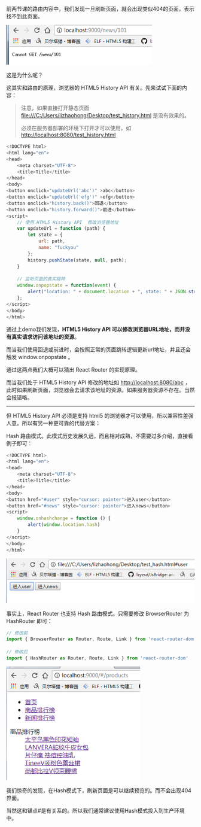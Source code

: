 前两节课的路由内容中，我们发现一旦刷新页面，就会出现类似404的页面，表示找不到此页面。

![](/assets/wuashusdauhsaduhadshu.png)

这是为什么呢？

这其实和路由的原理，浏览器的 HTML5 History API 有关。先来试试下面的内容：

> 注意，如果直接打开静态页面[ file:///C:/Users/lizhaohong/Desktop/test\_history.html](file:///C:/Users/lizhaohong/Desktop/test_history.html) 是没有效果的。
>
> 必须在服务器部署的环境下打开才可以使用，如 [http://localhost:8080/test\_history.html](http://localhost:8080/test_history.html)

```js
<!DOCTYPE html>
<html lang="en">
<head>
    <meta charset="UTF-8">
    <title>Title</title>    
</head>
<body>
<button onclick="updateUrl('abc')" >abc</button>
<button onclick="updateUrl('efg')" >efg</button>
<button onclick="history.back()">回退</button>
<button onclick="history.forward()">前进</button>
<script>
    // 使用 HTML5 History API  修改浏览器地址
    var updateUrl = function (path) {
        let state = {
            url: path,
            name: "fuckyou"
        };
        history.pushState(state, null, path);
    }

    // 监听页面的真实跳转
    window.onpopstate = function(event) {
        alert("location: " + document.location + ", state: " + JSON.stringify(event.state));
    };
</script>
</body>
</html>
```

通过上demo我们发现，**HTML5 History API  可以修改浏览器URL地址，而并没有真实请求访问该地址的资源**。

而当我们使用回退或前进时，会按照正常的页面跳转逻辑更新url地址，并且还会触发 window.onpopstate 。

通过这两点我们大概可以猜出 React Router 的实现原理。

而当我们处于 HTML5 History API  修改的地址如 [http://localhost:8080/abc](http://localhost:8080/abc) ，此时如果刷新页面，浏览器会去请求该地址的资源。如果服务器资源不存在。当然会报错咯。

---

但 HTML5 History API 必须是支持 html5 的浏览器才可以使用，所以兼容性差强人意。所以有另一种更可靠的代替方案：

Hash 路由模式。此模式历史发展久远，而且相对成熟，不需要过多介绍，直接看例子即可：

```js
<!DOCTYPE html>
<html lang="en">
<head>
    <meta charset="UTF-8">
    <title>Title</title>
</head>
<body>
<button href="#user" style="cursor: pointer">进入user</button>
<button href="#news" style="cursor: pointer">进入news</button>
<script>
    window.onhashchange = function () {
        alert(window.location.hash)
    }
</script>
</body>
</html>
```

![](/assets/21323ashtyuuioihjhj.png)

事实上，React Router 也支持 Hash 路由模式。只需要修改 BrowserRouter 为 HashRouter 即可：

```js
// 修改前
import { BrowserRouter as Router, Route, Link } from 'react-router-dom'

// 修改后
import { HashRouter as Router, Route, Link } from 'react-router-dom'
```

![](/assets/hashroutersdadasdas.png)

我们惊奇的发现，在Hash模式下，刷新页面是可以继续预览的。而不会出现404界面。

当然这和锚点\#是有关系的。所以我们通常建议使用Hash模式投入到生产环境中。

